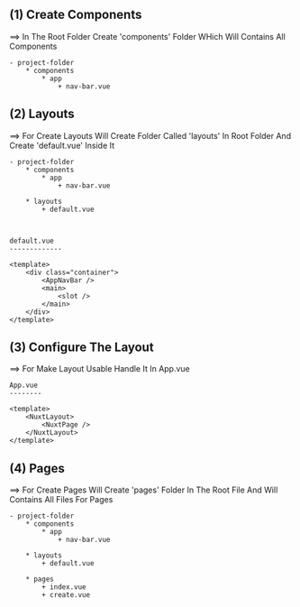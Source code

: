 (1) Create Components
----------------------
==> In The Root Folder Create 'components' Folder WHich Will Contains All Components

    - project-folder
        * components
            * app
                + nav-bar.vue


(2) Layouts
------------
==> For Create Layouts Will Create Folder Called 'layouts' In Root Folder And Create 'default.vue' Inside It 

    - project-folder
        * components
            * app
                + nav-bar.vue

        * layouts
            + default.vue



    default.vue
    -------------

    <template>
        <div class="container">
            <AppNavBar />
            <main>
                <slot />
            </main>
        </div>
    </template>


(3) Configure The Layout
---------------------------
==> For Make Layout Usable Handle It In App.vue


    App.vue
    --------

    <template>
        <NuxtLayout>
            <NuxtPage />
        </NuxtLayout>
    </template>



(4) Pages
-------------
==> For Create Pages Will Create 'pages' Folder In The Root File And Will Contains All Files For Pages


    - project-folder
        * components
            * app
                + nav-bar.vue

        * layouts
            + default.vue

        * pages
            + index.vue
            + create.vue         